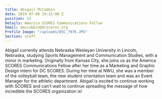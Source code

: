 ```yaml
---
title: Abigail McCubbin
date: 2019-07-08 19:31:00 Z
position: 13
Details: America SCORES Communications Fellow
Email: amccubbin@dcscores.org
Profile Image: "/uploads/DSC_7976.JPG"
Section: staff
---
```


Abigail currently attends Nebraska Wesleyan University in Lincoln, Nebraska, studying Sports Management and Communication Studies, with a minor in marketing. Originally from Kansas City, she joins us as the America SCORES Communications Fellow after her time as a Marketing and Graphic Design intern for DC SCORES. During her time at NWU, she was a member of the volleyball team, the new student orientation team and was an Event Manager for the athletic department. Abigail is excited to continue working with SCORES and can't wait to continue spreading the message of how incredible the SCORES organization is!